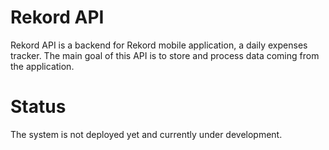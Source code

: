 # Rekord API
Rekord API is a backend for Rekord mobile application, a daily expenses tracker. The main goal of this API is to store and process data coming from the application.

# Status
The system is not deployed yet and currently under development.
